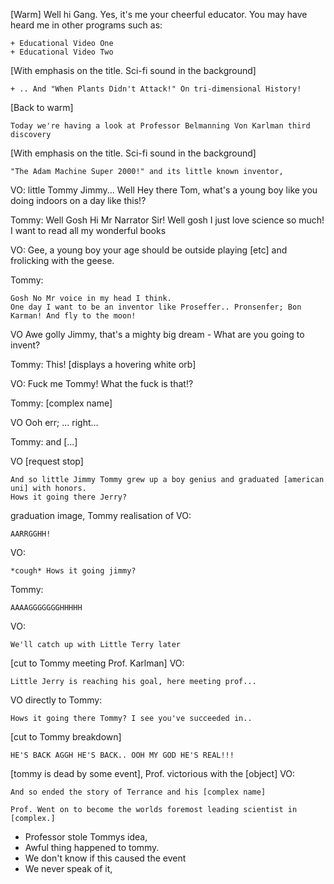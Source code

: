 

[Warm]
    Well hi Gang.
    Yes, it's me your cheerful educator. You may have heard me in other programs
    such as:

    + Educational Video One
    + Educational Video Two

[With emphasis on the title. Sci-fi sound in the background]

    + .. And "When Plants Didn't Attack!" On tri-dimensional History!

[Back to warm]

    Today we're having a look at Professor Belmanning Von Karlman third discovery

[With emphasis on the title. Sci-fi sound in the background]

    "The Adam Machine Super 2000!" and its little known inventor,



VO:
    little Tommy Jimmy...
    Well Hey there Tom, what's a young boy like you doing indoors on a day like this!?

Tommy:
    Well Gosh Hi Mr Narrator Sir! Well gosh I just love science so much! I want to read all my wonderful books

VO:
    Gee, a young boy your age should be outside playing [etc] and frolicking with the geese.

Tommy:

    Gosh No Mr voice in my head I think.
    One day I want to be an inventor like Proseffer.. Pronsenfer; Bon Karman! And fly to the moon!

VO
    Awe golly Jimmy, that's a mighty big dream - What are you going to invent?

Tommy:
    This! [displays a hovering white orb]

VO:
Fuck me Tommy! What the fuck is that!?

Tommy:
[complex name]

VO
Ooh err; ... right...

Tommy:
and [...]

VO
[request stop]

    And so little Jimmy Tommy grew up a boy genius and graduated [american uni] with honors.
    Hows it going there Jerry?

graduation image, Tommy realisation of VO:

    AARRGGHH!

VO:

    *cough* Hows it going jimmy?

Tommy:

    AAAAGGGGGGGHHHHH

VO:

    We'll catch up with Little Terry later

[cut to Tommy meeting Prof. Karlman] VO:

    Little Jerry is reaching his goal, here meeting prof...

VO directly to Tommy:

    Hows it going there Tommy? I see you've succeeded in..

[cut to Tommy breakdown]

    HE'S BACK AGGH HE'S BACK.. OOH MY GOD HE'S REAL!!!


[tommy is dead by some event], Prof. victorious with the [object] VO:

    And so ended the story of Terrance and his [complex name]

    Prof. Went on to become the worlds foremost leading scientist in [complex.]


+ Professor stole Tommys idea,
+ Awful thing happened to tommy.
+ We don't know if this caused the event
+ We never speak of it,
